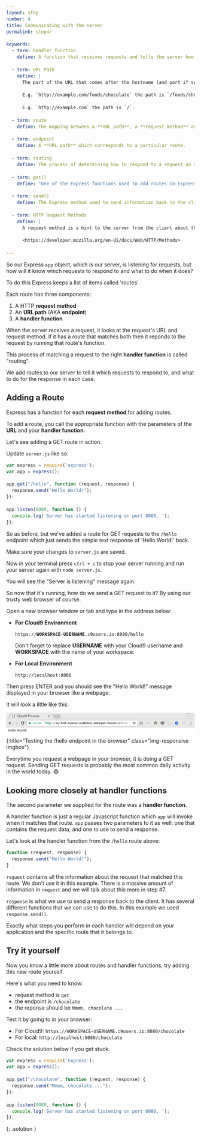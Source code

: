 ```yaml
---
layout: step
number: 4
title: Communicating with the server
permalink: step4/

keywords:
  - term: handler function
    define: A function that receives requests and tells the server how to respond to them.

  - term: URL Path
    define: |
      The part of the URL that comes after the hostname (and port if specified). It indicates the specific resource that the request relates to.

      E.g. `http://example.com/foods/chocolate` the path is `/foods/chocolate`.  

      E.g. `http://example.com` the path is `/`.

  - term: route
    define: The mapping between a **URL path**, a **request method** and a **handler function**.

  - term: endpoint
    define: A **URL path** which corresponds to a particular route.   

  - term: routing
    define: The process of determining how to respond to a request on a given **endpoint**.

  - term: get()
    define: "One of the Express functions used to add routes in Express. Takes two parameters: the URL path, and the handler function."

  - term: send()
    define: The Express method used to send information back to the client from the server. Updates the response object.

  - term: HTTP Request Methods
    define: |
      A request method is a hint to the server from the client about the expected type of response.  There are nine different methods but the most commonly used are GET and POST.

      <https://developer.mozilla.org/en-US/docs/Web/HTTP/Methods>

---
```


So our Express `app` object, which is our server, is listening for requests, but how will it know which requests to respond to and what to do when it does?

To do this Express keeps a list of items called 'routes'.  

Each route has three components:

1. A HTTP **request method**
2. An **URL path** (AKA **endpoint**)
3. A **handler function**

When the server receives a request, it looks at the request's URL and request method.  If it has a route that matches both then it reponds to the request by running that route's function.

This process of matching a request to the right **handler function** is called "routing".  

We add routes to our server to tell it which requests to respond to, and what to do for the response in each case.

## Adding a Route

Express has a function for each **request method** for adding routes.

To add a route, you call the appropriate function with the parameters of the **URL** and your **handler function**.  

Let's see adding a GET route in action.

Update `server.js` like so:

```javascript
var express = require('express');
var app = express();

app.get("/hello", function (request, response) {
  response.send("Hello World!");
});

app.listen(8080, function () {
  console.log('Server has started listening on port 8080. ');
});
```

So as before, but we've added a route for GET requests to the `/hello` endpoint which just sends the simple text response of 'Hello World!' back.

Make sure your changes to `server.js` are saved.

Now in your terminal press `ctrl + c` to stop your server running and run your server again with `node server.js`.

You will see the "Server is listening" message again.

So now that it's running, how do we send a GET request to it?  By using our trusty web browser of course.

Open a new browser window or tab and type in the address below:
 * **For Cloud9 Environment**

    <pre><code>https://<b>WORKSPACE</b>-<b>USERNAME</b>.c9users.io:8080/hello</code></pre>
    Don't forget to replace **USERNAME** with your Cloud9 username and **WORKSPACE** with the name of your workspace:

 * **For Local Environment**

    <pre><code>http://localhost:8000</code></pre>

Then press ENTER and you should see the "Hello World!" message displayed in your browser like a webpage.

It will look a little like this:

![Testing the /hello endpoint in the browser](../assets/step4-b.png){:title="Testing the /hello endpoint in the browser" class="img-responsive imgbox"}

Everytime you request a webpage in your browser, it is doing a GET request.  Sending GET requests is probably the most common daily activity in the world today.  :smile:

## Looking more closely at handler functions

The second parameter we supplied for the route was a **handler function**.

A handler function is just a regular Javascript function which `app` will invoke when it matches that route.  `app` passes two parameters to it as well: one that contains the request data, and one to use to send a response.

Let's look at the handler function from the `/hello` route above:
```javascript
function (request, response) {
  response.send("Hello World!");
}
```

`request` contains all the information about the request that matched this route.  We don't use it in this example.  There is a massive amount of information in `request` and we will talk about this more in step #7.

`response` is what we use to send a response back to the client.  It has several different functions that we can use to do this.  In this example we used `response.send()`.

Exactly what steps you perform in each handler will depend on your application and the specific route that it belongs to.

## Try it yourself

Now you know a little more about routes and handler functions, try adding this new route yourself.

Here's what you need to know:

 * request method is `get`
 * the endpoint is `/chocolate`
 * the reponse should be `Mmmm, chocolate ...`

Test it by going to in your browser:

 * For Cloud9: `https://WORKSPACE-USERNAME.c9users.io:8080/chocolate`
 * For local: `http://localhost:8080/chocolate`


Check the solution below if you get stuck.

```javascript
var express = require('express');
var app = express();

app.get("/chocolate", function (request, response) {
  response.send("Mmmm, chocolate ...");
});

app.listen(8080, function () {
  console.log('Server has started listening on port 8080. ');
});
```
{: .solution }
